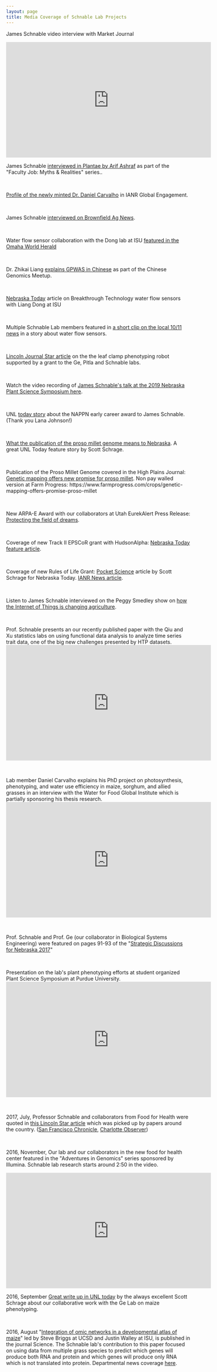 ```yaml
---
layout: page
title: Media Coverage of Schnable Lab Projects
---
```

<p>James Schnable video interview with Market Journal</p>
<iframe width="560" height="315" src="https://www.youtube.com/embed/zGIMwiND7KY" frameborder="0" allow="accelerometer; autoplay; encrypted-media; gyroscope; picture-in-picture" allowfullscreen></iframe>
<br>
<p>James Schnable <a href="https://community.plantae.org/article/5393868633501861372/faculty-job-myths-amp-amp-realities-an-interview-with-james-schnable">interviewed in Plantae by Arif Ashraf</a> as part of the "Faculty Job: Myths & Realities" series..</p>
<br>
<p><a href="https://ianr.unl.edu/global-engagement/news/bioinformatics-journey-brazil-nebraska-and-back-again">Profile of the newly minted Dr. Daniel Carvalho</a> in IANR Global Engagement.</p>
<br>
<p>James Schnable <a href="https://brownfieldagnews.com/news/researchers-develop-fitbit-like-sensor-to-measure-corn-water-use/">interviewed on Brownfield Ag News</a>.</p>
<br>
<p>Water flow sensor collaboration with the Dong lab at ISU <a href="https://www.omaha.com/news/plus/nebraska-iowa-researchers-developing-fitbit-for-corn-to-make-water/article_c4465663-bab3-5c6c-8462-9c2912a1a3e6.html">featured in the Omaha World Herald</a></p>
<br>
<p>Dr. Zhikai Liang <a href="https://www.youtube.com/watch?v=6I1VeP7tiwA">explains GPWAS in Chinese</a> as part of the Chinese Genomics Meetup.
</p>
<br>
<p><a href="https://news.unl.edu/newsrooms/today/article/stalk-worn-sensor-to-measure-crops-water-use/">Nebraska Today</a> article on Breakthrough Technology water flow sensors with Liang Dong at ISU</p>
<br>
<p>Multiple Schnable Lab members featured in <a href="https://www.1011now.com/content/news/Researchers-aim-to-bring-FitBit-technology-to-corn-fields-513519911.html">a short clip on the local 10/11 news</a> in a story about water flow sensors.</p>
<br>
<p><a href="https://journalstar.com/news/local/education/robots-in-the-cornfield-unl-team-believes-it-s-the/article_9a9b6659-bc36-53b4-9c20-34d879b2809e.html">Lincoln Journal Star article</a> on the the leaf clamp phenotyping robot supported by a grant to the Ge, Pitla and Schnable labs.</p>
<br>
<p>Watch the video recording of <a href="https://go.unl.edu/6m06">James Schnable's talk at the 2019 Nebraska Plant Science Symposium here</a>.</p>
<br>
<p>UNL <a href="https://news.unl.edu/newsrooms/today/article/schnable-receives-early-career-scientist-award/">today story</a> about the NAPPN early career award to James Schnable. (Thank you Lana Johnson!)</p>
<br>
<p><a href="https://news.unl.edu/newsrooms/today/article/sequenced-genome-of-ancient-crop-could-raise-yields/">What the publication of the proso millet genome means to Nebraska</a>. A great UNL Today feature story by Scott Schrage.</p>
<br>
<p>Publication of the Proso Millet Genome covered in the High Plains Journal: <a href="https://www.hpj.com/crops/genetic-mapping-offers-new-promise-for-proso-millet/article_fb00ccb9-7dda-5958-bc94-5c917f1d1db2.html">Genetic mapping offers new promise for proso millet</a>. Non pay walled version at Farm Progress: https://www.farmprogress.com/crops/genetic-mapping-offers-promise-proso-millet</p>
<br>
<p>New ARPA-E Award with our collaborators at Utah EurekAlert Press Release: <a href="https://www.eurekalert.org/pub_releases/2019-01/uou-ptf012519.php">Protecting the field of dreams</a>.</p>
<br>
<p>Coverage of new Track II EPSCoR grant with HudsonAlpha: <a href="https://news.unl.edu/newsrooms/today/article/researchers-aim-to-reduce-nitrogen-fertilizer-use/">Nebraska Today feature article</a>.</p>
<br>
<p>Coverage of new Rules of Life Grant: <a href="https://news.unl.edu/newsrooms/today/article/wholesale-or-piecemeal-nsf-funded-study-seeks-genetic-insights/">Pocket Science</a> article by Scott Schrage for Nebraska Today. <a href="https://ianrnews.unl.edu/husker-research-explore-emergence-specialized-body-parts-plants">IANR News article</a>.</p>
<br>
<p>Listen to James Schnable interviewed on the Peggy Smedley show on <a href="https://peggysmedleyshow.com/portfolio-items/05-22-18-episode-564-segment-2-iot-measures-and-manages-plants/">how the Internet of Things is changing agriculture</a>. </p>
<br>
<p>Prof. Schnable presents an our recently published paper with the Qiu and Xu statistics labs on using functional data analysis to analyze time series trait data, one of the big new challenges presented by HTP datasets.<br>
<iframe width="560" height="315" src="https://www.youtube.com/embed/lw_WsWV6ox0" frameborder="0" allow="autoplay; encrypted-media" allowfullscreen></iframe>
</p>
<br>
<p>Lab member Daniel Carvalho explains his PhD project on photosynthesis, phenotyping, and water use efficiency in maize, sorghum, and allied grasses in an interview with the Water for Food Global Institute which is partially sponsoring his thesis research.<br>
<iframe width="560" height="315" src="https://www.youtube.com/embed/uF02kuE4Qn0" frameborder="0" allow="autoplay; encrypted-media" allowfullscreen></iframe>
</p>
<br>
<p>Prof. Schnable and Prof. Ge (our collaborator in Biological Systems Engineering) were featured on pages 91-93 of the "<a href="https://sdn.unl.edu/documents/SDN-2017-Big-Data.pdf">Strategic Discussions for Nebraska 2017</a>"</p>
<br>
<p>Presentation on the lab's plant phenotyping efforts at student organized Plant Science Symposium at Purdue University.<br>
<iframe width="560" height="315" src="https://www.youtube.com/embed/KMFaELjjHkM" frameborder="0" allowfullscreen></iframe>
</p>
<br>
<p>2017, July, Professor Schnable and collaborators from Food for Health were quoted in <a href="http://journalstar.com/news/local/education/agriculture-new-center-aims-to-connect-crop-production-with-health/article_acbb7155-764c-52f5-9fbc-562e0fbfb2d6.html">this Lincoln Star article</a> which was picked up by papers around the country. (<a href="http://www.sfchronicle.com/news/article/Nebraska-Agriculture-center-seeks-to-link-crops-11290911.php">San Francisco Chronicle</a>, <a href="http://www.charlotteobserver.com/news/article160784264.html">Charlotte Observer</a>)</p>
<br>
<p>2016, November, Our lab and our collaborators in the new food for health center featured in the "Adventures in Genomics" series sponsored by Illumina. Schnable lab research starts around 2:50 in the video.</p>
<iframe width="560" height="315" src="https://www.youtube.com/embed/syIojfyquEo" frameborder="0" allowfullscreen></iframe>
<br>
<p>2016, September <a href="http://news.unl.edu/newsrooms/today/article/study-in-contrasts-system-advances-analysis-of-corn/">Great write up in UNL today</a> by the always excellent Scott Schrage about our collaborative work with the Ge Lab on maize phenotyping.</p>
<br>
<p>2016, August "<a href="http://dx.doi.org/10.1126/science.aag1125">Integration of omic networks in a developmental atlas of maize</a>" led by Steve Briggs at UCSD and Justin Walley at ISU, is published in the journal Science. The Schnable lab's contribution to this paper focused on using data from multiple grass species to predict which genes will produce both RNA and protein and which genes will produce only RNA which is not translated into protein. Departmental news coverage <a href="http://agronomy.unl.edu/news/schnable-co-authors-study-gene-regulation-networks">here</a>.</p>
